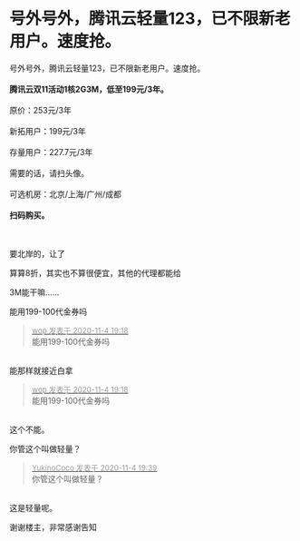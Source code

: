 # 号外号外，腾讯云轻量123，已不限新老用户。速度抢。


号外号外，腾讯云轻量123，已不限新老用户。速度抢。<br />
<br />
<strong>腾讯云双11活动1核2G3M，低至199元/3年。</strong><br />
<br />
原价：253元/3年<br />
<br />
新拓用户：199元/3年<br />
<br />
存量用户：227.7元/3年<br />
<br />
需要的话，请扫头像。<br />
<br />
可选机房：北京/上海/广州/成都<br />
<br />
<strong>扫码购买。</strong><br />
<br />
<img id="aimg_XYt9T" onclick="zoom(this, this.src, 0, 0, 0)" class="zoom" src="https://i.loli.net/2020/11/04/EDIR1TLyq9gGVoP.png" onmouseover="img_onmouseoverfunc(this)" onload="thumbImg(this)" border="0" alt="" /><br />
<br />


要北岸的，让了

算算8折，其实也不算很便宜，其他的代理都能给

3M能干嘛......

能用199-100代金券吗

<div class="quote"><blockquote><font size="2"><a href="https://www.hostloc.com/forum.php?mod=redirect&amp;goto=findpost&amp;pid=9403141&amp;ptid=762458" target="_blank"><font color="#999999">wop 发表于 2020-11-4 19:18</font></a></font><br />
能用199-100代金券吗</blockquote></div><br />
能那样就接近白拿

<div class="quote"><blockquote><font size="2"><a href="https://www.hostloc.com/forum.php?mod=redirect&amp;goto=findpost&amp;pid=9403141&amp;ptid=762458" target="_blank"><font color="#999999">wop 发表于 2020-11-4 19:18</font></a></font><br />
能用199-100代金券吗</blockquote></div><br />
这个不能。

你管这个叫做轻量？

<div class="quote"><blockquote><font size="2"><a href="https://www.hostloc.com/forum.php?mod=redirect&amp;goto=findpost&amp;pid=9403225&amp;ptid=762458" target="_blank"><font color="#999999">YukinoCoco 发表于 2020-11-4 19:39</font></a></font><br />
你管这个叫做轻量？</blockquote></div><br />
这是轻量呢。

谢谢楼主，非常感谢告知
